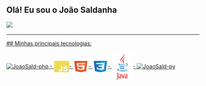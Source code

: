 ## Olá! Eu sou o João Saldanha
 <div>
  <a href="https://github.com/JoaoSald">
  <img height="180em" src="https://github-readme-stats.vercel.app/api?username=JoaoSald&show_icons=true&theme=dracula&include_all_commits=true&count_private=true"/>
<!--   <img height="180em" src="https://github-readme-stats.vercel.app/api/top-langs/?username=JoaoSald&layout=compact&langs_count=7&theme=dracula"/> -->
</div>
 
 <hr>
## Minhas principais tecnologias:
  <div style="display: inline_block"><br>
  <img align="center" alt="JoaoSald-php" height="60" width="45" src="https://cdn.jsdelivr.net/gh/devicons/devicon/icons/php/php-plain.svg" /> -
  <img align="center" alt="JoaoSald-Js" height="30" width="40" src="https://raw.githubusercontent.com/devicons/devicon/master/icons/javascript/javascript-plain.svg">-
  <img align="center" alt="JoaoSald-HTML" height="30" width="40" src="https://raw.githubusercontent.com/devicons/devicon/master/icons/html5/html5-original.svg">-
  <img align="center" alt="JoaoSald-CSS" height="30" width="40" src="https://raw.githubusercontent.com/devicons/devicon/master/icons/css3/css3-original.svg">-
  <img align="center" alt="JoaoSald-Java" height="70" width="55" src="https://raw.githubusercontent.com/devicons/devicon/master/icons/java/java-original-wordmark.svg">-
  <img align="center" alt="JoaoSald-py" height="65" width="45" src="https://cdn.jsdelivr.net/gh/devicons/devicon/icons/python/python-original-wordmark.svg" />
          
          
  
</div>
